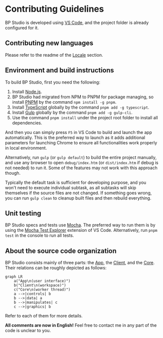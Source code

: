 
# Contributing Guidelines

BP Studio is developed using [VS Code](https://code.visualstudio.com/),
and the project folder is already configured for it.

## Contributing new languages

Please refer to the readme of the [Locale](src/locale/README.md) section.

## Environment and build instructions

To build BP Studio, first you need the following:

1. Install [Node.js](https://nodejs.org/).
1. BP Studio had migrated from NPM to PNPM for package managing, so install [PNPM](https://pnpm.io/) by the command `npm install -g pnpm`.
1. Install [TypeScript](https://www.typescriptlang.org/) globally by the command `pnpm add -g typescript`.
1. Install [Gulp](https://www.npmjs.com/package/gulp) globally by the command `pnpm add -g gulp-cli`.
1. Use the command `pnpm install` under the project root folder to install all dependencies.

And then you can simply press `F5` in VS Code to build and launch the app automatically.
This is the preferred way to launch as it adds additional parameters for launching Chrome to ensure all functionalities work properly in local environment.

Alternatively, run `gulp` (or `gulp default`) to build the entire project manually,
and use any browser to open `debug/index.htm` (or `dist/index.htm` if debug is not needed) to run it.
Some of the features may not work with this approach though.

Typically the default task is sufficient for developing purpose,
and you won't need to execute individual subtask,
as all subtasks will skip themselves if the source files are not changed.
If something goes wrong, you can run `gulp clean` to cleanup built files and then rebuild everything.

## Unit testing

BP Studio specs and tests use [Mocha](https://mochajs.org/).
The preferred way to run them is by using the
[Mocha Test Explorer](https://marketplace.visualstudio.com/items?itemName=hbenl.vscode-mocha-test-adapter) extension of VS Code.
Alternatively, run `pnpm test` in the console to run all tests.

## About the source code organization

BP Studio consists mainly of three parts:
the [App](src/app/README.md),
the [Client](src/client/README.md),
and the [Core](src/core/README.md).
Their relations can be roughly depicted as follows:

```mermaid
graph LR
	a("App\n(user interface)")
	b("Client\n(workspace)")
	c("Core\n(worker thread)")
	a -->|controls| b
	b -->|data| a
	b -->|manipulates| c
	c -->|graphics| b
```

Refer to each of them for more details.

**All comments are now in English!**
Feel free to contact me in any part of the code is unclear to you.
